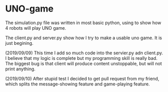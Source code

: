 # UNO-game

The simulation.py file was written in most basic python, using to show how 4 robots will play UNO game.

The client.py and server.py show how I try to make a usable uno game. It is just begining.

(2019/09/09) This time I add so much code into the servier.py adn client.py. I believe that my logic is complete but my programming skill is really bad. The biggest bug is that client will produce content unstoppable, but will not print anything.

(2019/09/10) After stupid test I decided to get pull request from my friend, which splits the message-showing feature and game-playing feature.
